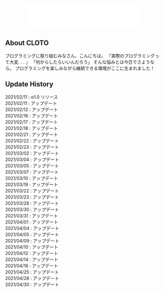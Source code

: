 <p align="center"><a href="https://cloto.jp"><img src="storage/app/public/system/header_logo.svg" alt="ロゴ" height="80px"></a></p>

## About CLOTO

プログラミングに取り組むみなさん、こんにちは。
「実際のプログラミングって大変. . . 」
「何からしたらいいんだろう」
そんな悩みとは今日でさようなら。
プログラミングを楽しみながら継続できる環境がここに生まれました！

## Update History

2021/02/11 : α1.0 リリース  
2021/02/11 : アップデート  
2021/02/12 : アップデート  
2021/02/16 : アップデート  
2021/02/17 : アップデート  
2021/02/18 : アップデート  
2021/02/21 : アップデート  
2021/02/22 : アップデート  
2021/02/23 : アップデート  
2021/03/02 : アップデート  
2021/03/04 : アップデート  
2021/03/05 : アップデート  
2021/03/07 : アップデート  
2021/03/10 : アップデート  
2021/03/19 : アップデート  
2021/03/22 : アップデート  
2021/03/23 : アップデート  
2021/03/28 : アップデート  
2021/03/30 : アップデート  
2021/03/31 : アップデート  
2021/04/01 : アップデート  
2021/04/04 : アップデート  
2021/04/05 : アップデート  
2021/04/09 : アップデート  
2021/04/10 : アップデート  
2021/04/12 : アップデート  
2021/04/14 : アップデート  
2021/04/16 : アップデート  
2021/04/25 : アップデート  
2021/04/28 : アップデート  
2021/04/30 : アップデート
